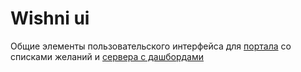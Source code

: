 # Wishni ui
Общие элементы пользовательского интерфейса для [портала](portal/README.md) со списками желаний и [сервера с дашбордами](dashboards-server/README.md)
